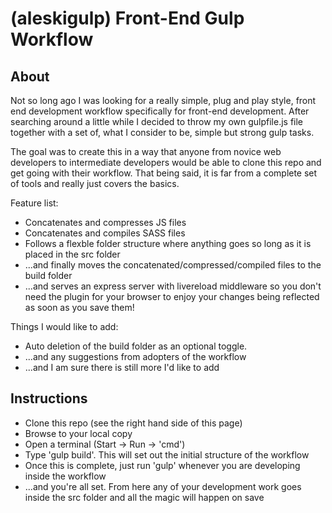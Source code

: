 # (aleskigulp) Front-End Gulp Workflow

## About

Not so long ago I was looking for a really simple, plug and play style, front end development workflow specifically for front-end development. After searching around a little while I decided to throw my own gulpfile.js file together with a set of, what I consider to be, simple but strong gulp tasks.

The goal was to create this in a way that anyone from novice web developers to intermediate developers would be able to clone this repo and get going with their workflow. That being said, it is far from a complete set of tools and really just covers the basics.

Feature list:

 * Concatenates and compresses JS files
 * Concatenates and compiles SASS files
 * Follows a flexble folder structure where anything goes so long as it is placed in the src folder
 * ...and finally moves the concatenated/compressed/compiled files to the build folder
 * ...and serves an express server with livereload middleware so you don't need the plugin for your browser to enjoy your changes being reflected as soon as you save them!

Things I would like to add:

 * Auto deletion of the build folder as an optional toggle.
 * ...and any suggestions from adopters of the workflow
 * ...and I am sure there is still more I'd like to add

## Instructions

 * Clone this repo (see the right hand side of this page)
 * Browse to your local copy
 * Open a terminal (Start -> Run -> 'cmd')
 * Type 'gulp build'. This will set out the initial structure of the workflow
 * Once this is complete, just run 'gulp' whenever you are developing inside the workflow
 * ...and you're all set. From here any of your development work goes inside the src folder and all the magic will happen on save